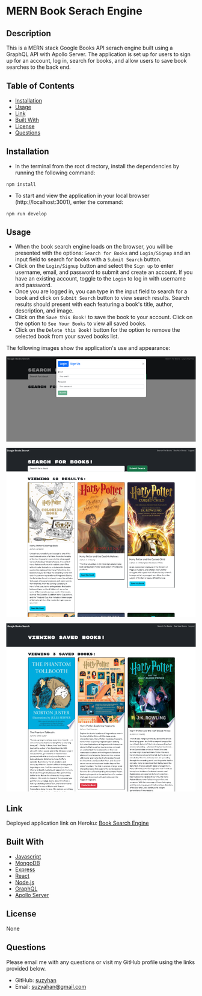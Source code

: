 # MERN Book Serach Engine

## Description
This is a MERN stack Google Books API serach engine built using a GraphQL API with Apollo Server. The application is set up for users to sign up for an account, log in, search for books, and allow users to save book searches to the back end.

## Table of Contents
* [Installation](#installation)
* [Usage](#usage)
* [Link](#link)
* [Built With](#built-with)
* [License](#license)
* [Questions](#questions)  
  
## Installation
- In the terminal from the root directory, install the dependencies by running the following command: 
```
npm install
```
- To start and view the application in your local browser (http://localhost:3001), enter the command:
```
npm run develop
```

## Usage
- When the book search engine loads on the browser, you will be presented with the options: `Search for Books` and `Login/Signup` and an input field to search for books with a `Submit Search` button. 
- Click on the `Login/Signup` button and select the `Sign up` to enter username, email, and password to submit and create an account. If you have an existing account, toggle to the `Login` to log in with username and password. 
- Once you are logged in, you can type in the input field to search for a book and click on `Submit Search` button to view search results. Search results should present with each featuring a book's title, author, description, and image. 
- Click on the `Save this Book!` to save the book to your account. Click on the option to `See Your Books` to view all saved books.
- Click on the `Delete this Book!` button for the option to remove the selected book from your saved books list.

The following images show the application's use and appearance:

![Screenshot of book search login page](/client/public/images/book-search-login.png)

![Screenshot of book search results for harry potter](/client/public/images/search-for-books.png)

![Screenshot of view of saved books](/client/public/images/view-saved-books.png)

## Link
Deployed application link on Heroku: [Book Search Engine]()

## Built With
- [Javascript](https://developer.mozilla.org/en-US/docs/Web/Javascript)
- [MongoDB](https://www.mongodb.com/docs/)
- [Express](https://expressjs.com/)
- [React](https://create-react-app.dev/)
- [Node.js](https://nodejs.org/en/)
- [GraphQL](https://graphql.org/)
- [Apollo Server](https://www.apollographql.com/docs/apollo-server/)

## License
None

## Questions
Please email me with any questions or visit my GitHub profile using the links provided below.
* GitHub: [suzyhan](https://github.com/suzyhan)
* Email: [suzyahan@gmail.com](mailto:suzyahan@gmail.com)